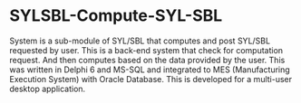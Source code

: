 # SYLSBL-Compute-SYL-SBL
System is a sub-module of SYL/SBL that computes and post SYL/SBL requested by user. This is a back-end system that check for computation request. And then computes based on the data provided by the user. This was written in Delphi 6 and MS-SQL and integrated to MES (Manufacturing Execution System) with Oracle Database. This is developed for a multi-user desktop application. 

